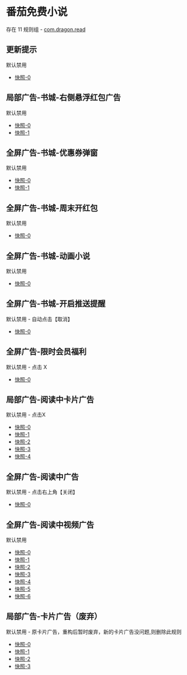 # 番茄免费小说

存在 11 规则组 - [com.dragon.read](/src/apps/com.dragon.read.ts)

## 更新提示

默认禁用

- [快照-0](https://i.gkd.li/import/12716477)

## 局部广告-书城-右侧悬浮红包广告

默认禁用

- [快照-0](https://i.gkd.li/import/12716506)
- [快照-1](https://i.gkd.li/import/13318796)

## 全屏广告-书城-优惠券弹窗

默认禁用

- [快照-0](https://i.gkd.li/import/12910159)
- [快照-1](https://i.gkd.li/import/12878266)

## 全屏广告-书城-周末开红包

默认禁用

- [快照-0](https://i.gkd.li/import/14383684)

## 全屏广告-书城-动画小说

默认禁用

- [快照-0](https://i.gkd.li/import/14813934)

## 全屏广告-书城-开启推送提醒

默认禁用 - 自动点击【取消】

- [快照-0](https://i.gkd.li/import/12716592)

## 全屏广告-限时会员福利

默认禁用 - 点击 X

- [快照-0](https://i.gkd.li/import/15197509)

## 局部广告-阅读中卡片广告

默认禁用 - 点击X

- [快照-0](https://i.gkd.li/import/12908734)
- [快照-1](https://i.gkd.li/import/12716444)
- [快照-2](https://i.gkd.li/import/13520314)
- [快照-3](https://i.gkd.li/import/13399505)
- [快照-4](https://i.gkd.li/import/14896809)

## 全屏广告-阅读中广告

默认禁用 - 点击右上角【关闭】

- [快照-0](https://i.gkd.li/import/13191156)

## 全屏广告-阅读中视频广告

默认禁用

- [快照-0](https://i.gkd.li/import/13520160)
- [快照-1](https://i.gkd.li/import/13843155)
- [快照-2](https://i.gkd.li/import/13520219)
- [快照-3](https://i.gkd.li/import/13674550)
- [快照-4](https://i.gkd.li/import/13674556)
- [快照-5](https://i.gkd.li/import/13816453)
- [快照-6](https://i.gkd.li/import/13816454)

## 局部广告-卡片广告（废弃）

默认禁用 - 原卡片广告，重构后暂时废弃，新的卡片广告没问题,则删除此规则

- [快照-0](https://i.gkd.li/import/12908734)
- [快照-1](https://i.gkd.li/import/12716444)
- [快照-2](https://i.gkd.li/import/13062909)
- [快照-3](https://i.gkd.li/import/13520314)

